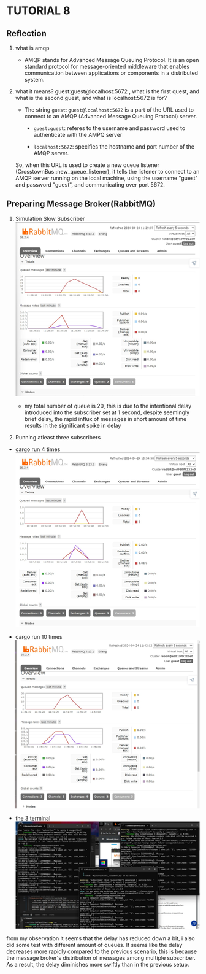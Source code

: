 # TUTORIAL 8

## Reflection

1. what is amqp
    - AMQP stands for Advanced Message Queuing Protocol. It is an open standard protocol for message-oriented middleware that enables communication between applications or components in a distributed system.

2. what it means? guest:guest@localhost:5672 , what is the first quest, and what is
the second guest, and what is localhost:5672 is for? 
    - The string `guest:guest@localhost:5672` is a part of the URL used to connect to an AMQP (Advanced Message Queuing Protocol) server.

        - `guest:guest`: referes to the username and password used to authenticate with the AMPQ server

        - `localhost:5672`: specifies the hostname and port number of the AMQP server. 

    So, when this URL is used to create a new queue listener (CrosstownBus::new_queue_listener), it tells the listener to connect to an AMQP server running on the local machine, using the username "guest" and password "guest", and communicating over port 5672.

## Preparing Message Broker(RabbitMQ)

1. Simulation Slow Subscriber
![SlowSubscriber](/static/Screenshot8.jpg)
    - my total number of queue is 20, this is due to the intentional delay introduced into the subscriber set at 1 second, despite seemingly brief delay, the rapid influx of messages in short amount of time results in the significant spike in delay

2. Running atleast three subscribers

- cargo run 4 times
![threesubscriber](/static/Screenshot6.jpg)

- cargo run 10 times
![ThreeSubscriber3](/static/Screenshot10.jpg)

- the 3 terminal
![threeSubscriber2](/static/Screenshot9.jpg)

from my observation it seems that the delay has reduced down a bit, i also did some test with different amount of queues. It seems like the delay decreases more rapidly compared to the previous scenario, this is because the message broker's distribution of messages among multiple subscriber. As a result, the delay diminishes more swiftly than in the previous setup.

